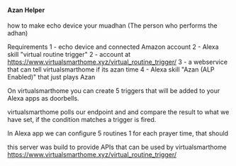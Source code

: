 #### Azan Helper
how to make echo device your muadhan (The person who performs the adhan)

Requirements
1 - echo device and connected Amazon account
2 - Alexa skill "virtual routine trigger"
2 - account at https://www.virtualsmarthome.xyz/virtual_routine_trigger/
3 - a webservice that can tell virtualsmarthome if its azan time
4 - Alexa skill "Azan (ALP Enabled)" that just plays Azan

On virtualsmarthome you can create 5 triggers that will be added to your Alexa apps as doorbells.

virtualsmarthome polls our endpoint and and compare the result to what we have set, if the condition matches a trigger is fired.

In Alexa app we can configure 5 routines 1 for each prayer time, that should  

this server was build to provide APIs that can be used by virtualsmarthome 
https://www.virtualsmarthome.xyz/virtual_routine_trigger/
